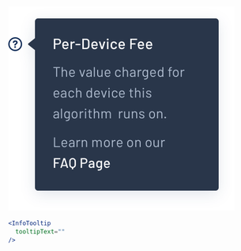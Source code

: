 <div class="examples">
  <div class="example">
    <a href="public/images/components/InfoTooltip/1.png">
      <img src="public/images/components/InfoTooltip/1.png" alt="InfoTooltip 1" />
    </a>
  </div>
</div>

```jsx
<InfoTooltip
  tooltipText=""
/>
```

